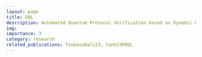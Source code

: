 ```yaml
---
layout: page
title: DQL
description: Automated Quantum Protocol Verification based on Dynamic Quantum Logic
img:
importance: 3
category: research
related_publications: TsubasaDali23, Canh23PDQL
---
```


